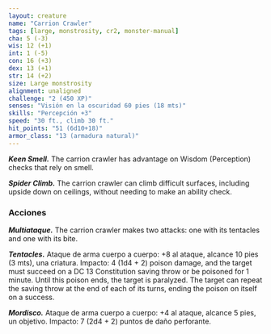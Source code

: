 ```yaml
---
layout: creature
name: "Carrion Crawler"
tags: [large, monstrosity, cr2, monster-manual]
cha: 5 (-3)
wis: 12 (+1)
int: 1 (-5)
con: 16 (+3)
dex: 13 (+1)
str: 14 (+2)
size: Large monstrosity
alignment: unaligned
challenge: "2 (450 XP)"
senses: "Visión en la oscuridad 60 pies (18 mts)"
skills: "Percepción +3"
speed: "30 ft., climb 30 ft."
hit_points: "51 (6d10+18)"
armor_class: "13 (armadura natural)"
---
```


***Keen Smell.*** The carrion crawler has advantage on Wisdom (Perception) checks that rely on smell.

***Spider Climb.*** The carrion crawler can climb difficult surfaces, including upside down on ceilings, without needing to make an ability check.

### Acciones

***Multiataque.*** The carrion crawler makes two attacks: one with its tentacles and one with its bite.

***Tentacles.*** Ataque de arma cuerpo a cuerpo: +8 al ataque, alcance 10 pies (3 mts), una criatura. Impacto: 4 (1d4 + 2) poison damage, and the target must succeed on a DC 13 Constitution saving throw or be poisoned for 1 minute. Until this poison ends, the target is paralyzed. The target can repeat the saving throw at the end of each of its turns, ending the poison on itself on a success.

***Mordisco.*** Ataque de arma cuerpo a cuerpo: +4 al ataque, alcance 5 pies, un objetivo. Impacto: 7 (2d4 + 2) puntos de daño perforante.